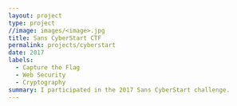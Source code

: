 ```yaml
---
layout: project
type: project
//image: images/<image>.jpg
title: Sans CyberStart CTF
permalink: projects/cyberstart
date: 2017
labels:
  - Capture the Flag
  - Web Security
  - Cryptography
summary: I participated in the 2017 Sans CyberStart challenge.
---
```

